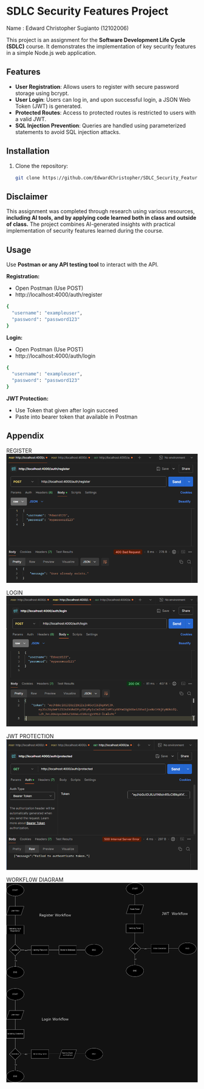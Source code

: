 # SDLC Security Features Project

Name : Edward Christopher Sugianto (12102006)

This project is an assignment for the **Software Development Life Cycle (SDLC)** course. It demonstrates the implementation of key security features in a simple Node.js web application.

## Features
- **User Registration**: Allows users to register with secure password storage using bcrypt.
- **User Login**: Users can log in, and upon successful login, a JSON Web Token (JWT) is generated.
- **Protected Routes**: Access to protected routes is restricted to users with a valid JWT.
- **SQL Injection Prevention**: Queries are handled using parameterized statements to avoid SQL injection attacks.

## Installation
1. Clone the repository:
   ```bash
   git clone https://github.com/EdwardChristopher/SDLC_Security_Features.git

## Disclaimer

This assignment was completed through research using various resources, **including AI tools, and by applying code learned both in class and outside of class.** The project combines AI-generated insights with practical implementation of security features learned during the course.

## Usage

Use **Postman or any API testing tool** to interact with the API.

**Registration:**
- Open Postman (Use POST)
- http://localhost:4000/auth/register

```bash
{
  "username": "exampleuser",
  "password": "password123"
}
```

**Login:**
- Open Postman (Use POST)
- http://localhost:4000/auth/login

```bash
{
  "username": "exampleuser",
  "password": "password123"
}
```

**JWT Protection:**
- Use Token that given after login succeed
- Paste into bearer token that available in Postman


## Appendix
REGISTER
![User Register](./assets/post_register.png)

LOGIN
![User Login](./assets/post_login.png)

JWT PROTECTION
![User JWT](./assets/get_token.png)

WORKFL0W DIAGRAM
![User WorkFlow](./assets/Edward_workflow.drawio.png)